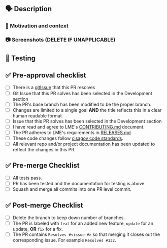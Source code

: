 
## 🗣 Description ##

<!-- Describe the "what" of your changes in detail. -->

### 💭 Motivation and context 

<!-- Why is this change required? -->
<!-- What problem does this change solve? How did you solve it? -->
<!-- Mention any related issue(s) here using appropriate keywords such -->
<!-- as "closes" or "resolves" to auto-close them on merge. -->
<!-- If this PR is *not* being merged into main, the related issues will not -->
<!-- be auto-closed, so you need to add the issue into the Development box -->
<!-- in the right sidebar -->

### 📷 Screenshots (DELETE IF UNAPPLICABLE)

## 🧪 Testing 

<!-- How did you test your changes? How could someone else test this PR? -->
<!-- Include details of your testing environment, and the tests you ran to. -->
<!-- see how your change affects other areas of the code, etc. -->

## ✅ Pre-approval checklist ##
- [ ] There is a [gitIssue](https://github.com/cisagov/LME/issues) that this PR resolves
- [ ] Git Issue that this PR solves has been selected in the Development section
- [ ] The PR's base branch has been modified to be the proper branch. 
- [ ] Changes are limited to a single goal **AND** 
      the title reflects this in a clear human readable format
- [ ] Issue that this PR solves has been selected in the Development section
- [ ] I have read and agree to LME's [CONTRIBUTING.md](https://github.com/cisagov/LME/CONTRIBUTING.md) document.
- [ ] The PR adheres to LME's requirements in [RELEASES.md](https://github.com/cisagov/LME/RELEASES.md#steps-to-submit-a-PR)
- [ ] These code changes follow [cisagov code standards](https://github.com/cisagov/development-guide).
- [ ] All relevant repo and/or project documentation has been updated to reflect the changes in this PR.

## ✅ Pre-merge Checklist

- [ ] All tests pass.
- [ ] PR has been tested and the documentation for testing is above.
- [ ] Squash and merge all commits into one PR level commit. 

## ✅ Post-merge Checklist

- [ ] Delete the branch to keep down number of branches.
- [ ] The PR is labeled with `feat` for an added new feature, `update` for an update, **OR** `fix` for a fix.
- [ ] The PR contains `Resolves #<issue #>` so that merging it closes out the corresponding issue.  For example `Resolves #132`.